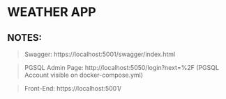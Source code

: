 # WEATHER APP

## NOTES:
> Swagger: https://localhost:5001/swagger/index.html

> PGSQL Admin Page: http://localhost:5050/login?next=%2F
> (PGSQL Account visible on docker-compose.yml)

> Front-End: https://localhost:5001/